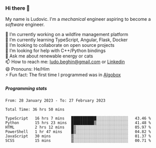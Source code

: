 ### Hi there 👋

My name is Ludovic. I'm a *mechanical* engineer aspiring to become a *software* engineer.

 🔭 I’m currently working on a wildfire management platform<br/>
 🌱 I’m currently learning TypeScript, Angular, Flask, Docker<br/>
 👯 I’m looking to collaborate on open source projects<br/>
 🤔 I’m looking for help with C++/Python bindings<br/>
 💬 Ask me about renewable energy or cats<br/>
 📫 How to reach me: ludo.beghin@gmail.com or [Linkedin](https://www.linkedin.com/in/ludovic-beghin/)<br/>
 😄 Pronouns: He/Him<br/>
 ⚡ Fun fact: The first time I programmed was in [Algobox](https://fr.wikipedia.org/wiki/Algobox)<br/>

##### Programming stats
<!--START_SECTION:waka-->

```text
From: 28 January 2023 - To: 27 February 2023

Total Time: 36 hrs 50 mins

TypeScript   16 hrs 7 mins   ███████████░░░░░░░░░░░░░░   43.46 %
Python       15 hrs 23 mins  ██████████▒░░░░░░░░░░░░░░   41.48 %
HTML         2 hrs 12 mins   █▒░░░░░░░░░░░░░░░░░░░░░░░   05.97 %
PowerShell   1 hr 47 mins    █▒░░░░░░░░░░░░░░░░░░░░░░░   04.82 %
JavaScript   30 mins         ▒░░░░░░░░░░░░░░░░░░░░░░░░   01.37 %
SCSS         15 mins         ▒░░░░░░░░░░░░░░░░░░░░░░░░   00.71 %
```

<!--END_SECTION:waka-->
